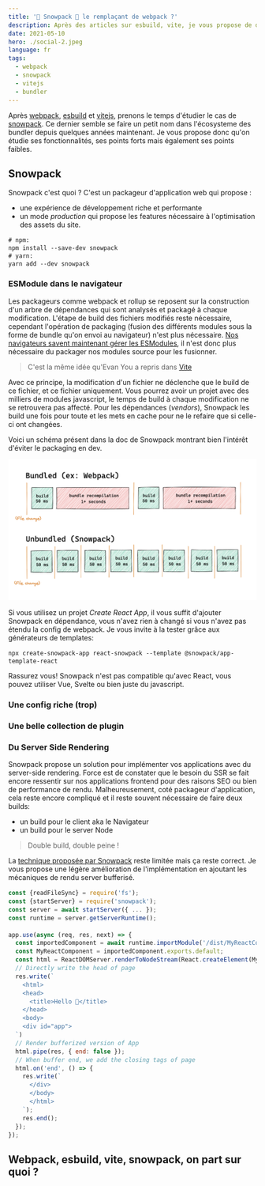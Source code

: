 ```yaml
---
title: '🗻 Snowpack 🗻 le remplaçant de webpack ?️'
description: Après des articles sur esbuild, vite, je vous propose de découvrir ensemble snowpack afin de se faire un avis.
date: 2021-05-10
hero: ./social-2.jpeg
language: fr
tags:
  - webpack
  - snowpack
  - vitejs
  - bundler
---
```


Après [webpack](/fr/webpack), [esbuild](/fr/esbuild) et [vitejs](/fr/vitjs), prenons le temps d'étudier le cas de [snowpack](/fr/snowpack).
Ce dernier semble se faire un petit nom dans l'écosysteme des bundler depuis quelques années maintenant.
Je vous propose donc qu'on étudie ses fonctionnalités, ses points forts mais également ses points faibles.

## Snowpack

Snowpack c'est quoi ? C'est un packageur d'application web qui propose :

- une expérience de développement riche et performante
- un mode _production_ qui propose les features nécessaire à l'optimisation des assets du site.

```shell
# npm:
npm install --save-dev snowpack
# yarn:
yarn add --dev snowpack
```

### ESModule dans le navigateur

Les packageurs comme webpack et rollup se reposent sur la construction d'un arbre de dépendances qui sont analysés et packagé à chaque modification.
L'étape de build des fichiers modifiés reste nécessaire, cependant l'opération de packaging (fusion des différents modules sous la forme de bundle qu'on envoi au navigateur) n'est plus nécessaire.
[Nos navigateurs savent maintenant gérer les ESModules](https://caniuse.com/?search=esmodule), il n'est donc plus nécessaire du packager nos modules source pour les fusionner.

> C'est la même idée qu'Evan You a repris dans [Vite](/fr/vitejs-concurrent-performant-webpack-pour-react)

Avec ce principe, la modification d'un fichier ne déclenche que le build de ce fichier, et ce fichier uniquement.
Vous pourrez avoir un projet avec des milliers de modules javascript, le temps de build à chaque modification ne se retrouvera pas affecté.
Pour les dépendances (_vendors_), Snowpack les build une fois pour toute et les mets en cache pour ne le refaire que si celle-ci ont changées.

Voici un schéma présent dans la doc de Snowpack montrant bien l'intérêt d'éviter le packaging en dev.

![explication du mode de fonctionnement de snowpack qui se consentre sur le build uniquement](./snowpack-unbundled.png)

Si vous utilisez un projet _Create React App_, il vous suffit d'ajouter Snowpack en dépendance, vous n'avez rien à changé si vous n'avez pas étendu la config de webpack.
Je vous invite à la tester grâce aux générateurs de templates:

```shell
npx create-snowpack-app react-snowpack --template @snowpack/app-template-react
```

Rassurez vous! Snowpack n'est pas compatible qu'avec React, vous pouvez utiliser Vue, Svelte ou bien juste du javascript.

### Une config riche (trop)

### Une belle collection de plugin

### Du Server Side Rendering

Snowpack propose un solution pour implémenter vos applications avec du server-side rendering.
Force est de constater que le besoin du SSR se fait encore ressentir sur nos applications frontend pour des raisons SEO ou bien de performance de rendu.
Malheureusement, coté packageur d'application, cela reste encore compliqué et il reste souvent nécessaire de faire deux builds:

- un build pour le client aka le Navigateur
- un build pour le server Node

> Double build, double peine !

La [technique proposée par Snowpack](<https://www.snowpack.dev/guides/server-side-render#option-3%3A-server-side-rendering-(ssr)>) reste limitée mais ça reste correct.
Je vous propose une légère amélioration de l'implémentation en ajoutant les mécaniques de rendu server bufferisé.

```javascript
const {readFileSync} = require('fs');
const {startServer} = require('snowpack');
const server = await startServer({ ... });
const runtime = server.getServerRuntime();

app.use(async (req, res, next) => {
  const importedComponent = await runtime.importModule('/dist/MyReactComponent.js');
  const MyReactComponent = importedComponent.exports.default;
  const html = ReactDOMServer.renderToNodeStream(React.createElement(MyReactComponent, null));
  // Directly write the head of page
  res.write(`
    <html>
    <head>
      <title>Hello 👋</title>
    </head>
    <body>
    <div id="app">
  `)
  // Render bufferized version of App
  html.pipe(res, { end: false });
  // When buffer end, we add the closing tags of page
  html.on('end', () => {
    res.write(`
      </div>
      </body>
      </html>
    `);
    res.end();
  });
});
```

## Webpack, esbuild, vite, snowpack, on part sur quoi ?
